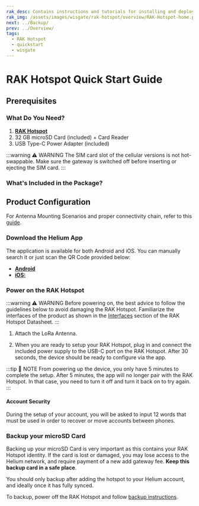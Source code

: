 ```yaml
---
rak_desc: Contains instructions and tutorials for installing and deploying your RAK Hotspot . Instructions are written in a detailed and step-by-step manner for an easier experience in setting up your LoRaWAN Gateway.
rak_img: /assets/images/wisgate/rak-hotspot/overview/RAK-Hotspot-home.png
next: ../Backup/
prev: ../Overview/
tags:
  - RAK Hotspot 
  - quickstart
  - wisgate
---
```


# RAK Hotspot Quick Start Guide

## Prerequisites

### What Do You Need?

1. [**RAK Hotspot**](https://store.rakwireless.com/products/rak-hotspot-miner?utm_source=RAKHotspotMiner&utm_medium=Document&utm_campaign=BuyFromStore)
2. 32&nbsp;GB microSD Card (included) + Card Reader
3. USB Type-C Power Adapter (included)

:::warning ⚠️ WARNING
The SIM card slot of the cellular versions is not hot-swappable. Make sure the gateway is switched off before inserting or ejecting the SIM card.
:::

### What's Included in the Package?

<rk-img
  src="/assets/images/wisgate/rak-hotspot/quickstart/package-contents.png"
  width="75%"
  caption="Package Contents"
/>

## Product Configuration
For Antenna Mounting Scenarios and proper connectivity chain, refer to this [guide](../Troubleshooting/#proper-miner-connection-scenarios-with-the-rak-outdoor-enclosure-antennas). 

### Download the Helium App

The application is available for both Android and iOS. You can manually search it or just scan the QR Code provided below:
* [**Android**](https://play.google.com/store/apps/details?id=com.helium.wallet)
* [**iOS:**](https://apps.apple.com/ph/app/helium-hotspot/id1450463605)

<rk-img
  src="/assets/images/wisgate/rak-hotspot/quickstart/qr.png"
  width="50%"
  caption="QR Codes"
/>

<rk-img
  src="/assets/images/wisgate/rak-hotspot/quickstart/app.png"
  width="50%"
  caption="iOS and Android App"
/>


### Power on the RAK Hotspot

:::warning ⚠️ WARNING
Before powering on, the best advice to follow the guidelines below to avoid damaging the RAK Hotspot. Familiarize the interfaces of the product as shown in the  [Interfaces](/Product-Categories/WisGate/RAK-Hotspot/Datasheet/#interfaces) section of the RAK Hotspot Datasheet.
:::

1. Attach the LoRa Antenna.  

2. When you are ready to setup your RAK Hotspot, plug in and connect the included power supply to the USB-C port on the RAK Hotspot. After 30 seconds, the device should be ready to configure via the app.

:::tip 📝 NOTE
From powering up the device, you only have 5 minutes to complete the setup. After 5 minutes, the app will no longer pair with the RAK Hotspot. In that case, you need to turn it off and turn it back on to try again.
:::

#### Account Security

During the setup of your account, you will be asked to input 12 words that must be used in order to recover or move accounts between phones. 

<rk-img
  src="/assets/images/wisgate/rak-hotspot/quickstart/fill-up.png"
  width="50%"
  caption="Account recovery or transfer keywords"
/>

### Backup your microSD Card

Backing up your microSD Card is very important as this contains your RAK Hotspot identity. If the card is lost or damaged, you may lose access to the Helium network, and require payment of a new add gateway fee. **Keep this backup card in a safe place**. 

You should only backup after adding the hotspot to your Helium account, and ideally once it has fully synced.

To backup, power off the RAK Hotspot and follow [backup instructions](../Backup/).